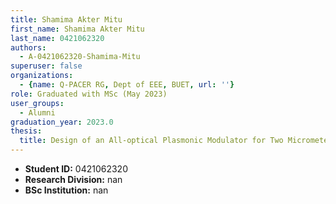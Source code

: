 ```yaml
---
title: Shamima Akter Mitu
first_name: Shamima Akter Mitu
last_name: 0421062320
authors:
  - A-0421062320-Shamima-Mitu
superuser: false
organizations:
  - {name: Q-PACER RG, Dept of EEE, BUET, url: ''}
role: Graduated with MSc (May 2023)
user_groups:
  - Alumni
graduation_year: 2023.0
thesis:
  title: Design of an All-optical Plasmonic Modulator for Two Micrometer Waveband
---
```


* **Student ID:** 0421062320
* **Research Division:** nan
* **BSc Institution:** nan
